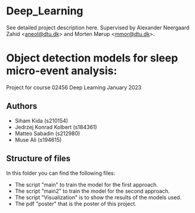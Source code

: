 # Deep_Learning

See detailed project description here.
Supervised by Alexander Neergaard Zahid &lt;aneol@dtu.dk> and Morten Mørup &lt;mmor@dtu.dk>.

# Object detection models for sleep micro-event analysis:

Project for course 02456 Deep Learning
January 2023

## Authors

 - Siham Kida (s210154)
 - Jedrzej Konrad Kolbert (s184361)
 - Matteo Sabadin (s212980)
 - Muse Ali (s194615)

## Structure of files

In this folder you can find the following files:
 - The script "main" to train the model for the first approach.
 - The script "main2" to train the model for the second approach.
 - The script "Visualization" is to show the results of the models used.
 - The pdf "poster" that is the poster of this project.
